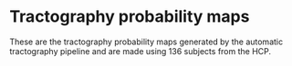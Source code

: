 # Tractography probability maps

These are the tractography probability maps generated by the automatic tractography pipeline
and are made using 136 subjects from the HCP.
